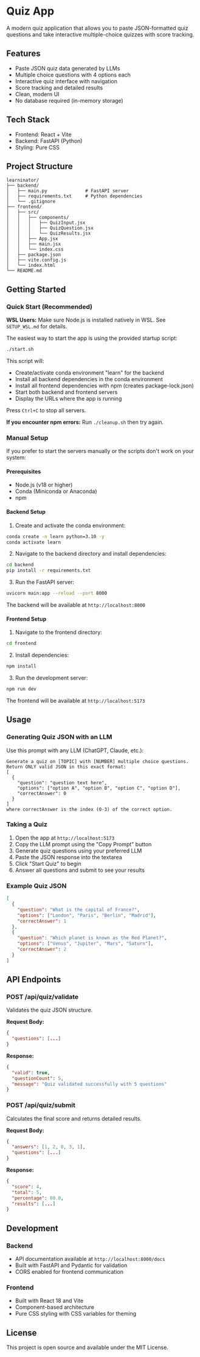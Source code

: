 # Quiz App

A modern quiz application that allows you to paste JSON-formatted quiz questions and take interactive multiple-choice quizzes with score tracking.

## Features

- Paste JSON quiz data generated by LLMs
- Multiple choice questions with 4 options each
- Interactive quiz interface with navigation
- Score tracking and detailed results
- Clean, modern UI
- No database required (in-memory storage)

## Tech Stack

- Frontend: React + Vite
- Backend: FastAPI (Python)
- Styling: Pure CSS

## Project Structure

```
learninator/
├── backend/
│   ├── main.py              # FastAPI server
│   ├── requirements.txt     # Python dependencies
│   └── .gitignore
├── frontend/
│   ├── src/
│   │   ├── components/
│   │   │   ├── QuizInput.jsx
│   │   │   ├── QuizQuestion.jsx
│   │   │   └── QuizResults.jsx
│   │   ├── App.jsx
│   │   ├── main.jsx
│   │   └── index.css
│   ├── package.json
│   ├── vite.config.js
│   └── index.html
└── README.md
```

## Getting Started

### Quick Start (Recommended)

**WSL Users:** Make sure Node.js is installed natively in WSL. See `SETUP_WSL.md` for details.

The easiest way to start the app is using the provided startup script:

```bash
./start.sh
```

This script will:
- Create/activate conda environment "learn" for the backend
- Install all backend dependencies in the conda environment
- Install all frontend dependencies with npm (creates package-lock.json)
- Start both backend and frontend servers
- Display the URLs where the app is running

Press `Ctrl+C` to stop all servers.

**If you encounter npm errors:** Run `./cleanup.sh` then try again.

### Manual Setup

If you prefer to start the servers manually or the scripts don't work on your system:

#### Prerequisites

- Node.js (v18 or higher)
- Conda (Miniconda or Anaconda)
- npm

#### Backend Setup

1. Create and activate the conda environment:
```bash
conda create -n learn python=3.10 -y
conda activate learn
```

2. Navigate to the backend directory and install dependencies:
```bash
cd backend
pip install -r requirements.txt
```

3. Run the FastAPI server:
```bash
uvicorn main:app --reload --port 8000
```

The backend will be available at `http://localhost:8000`

#### Frontend Setup

1. Navigate to the frontend directory:
```bash
cd frontend
```

2. Install dependencies:
```bash
npm install
```

3. Run the development server:
```bash
npm run dev
```

The frontend will be available at `http://localhost:5173`

## Usage

### Generating Quiz JSON with an LLM

Use this prompt with any LLM (ChatGPT, Claude, etc.):

```
Generate a quiz on [TOPIC] with [NUMBER] multiple choice questions. 
Return ONLY valid JSON in this exact format:
[
  {
    "question": "question text here",
    "options": ["option A", "option B", "option C", "option D"],
    "correctAnswer": 0
  }
]
where correctAnswer is the index (0-3) of the correct option.
```

### Taking a Quiz

1. Open the app at `http://localhost:5173`
2. Copy the LLM prompt using the "Copy Prompt" button
3. Generate quiz questions using your preferred LLM
4. Paste the JSON response into the textarea
5. Click "Start Quiz" to begin
6. Answer all questions and submit to see your results

### Example Quiz JSON

```json
[
  {
    "question": "What is the capital of France?",
    "options": ["London", "Paris", "Berlin", "Madrid"],
    "correctAnswer": 1
  },
  {
    "question": "Which planet is known as the Red Planet?",
    "options": ["Venus", "Jupiter", "Mars", "Saturn"],
    "correctAnswer": 2
  }
]
```

## API Endpoints

### POST /api/quiz/validate
Validates the quiz JSON structure.

**Request Body:**
```json
{
  "questions": [...]
}
```

**Response:**
```json
{
  "valid": true,
  "questionCount": 5,
  "message": "Quiz validated successfully with 5 questions"
}
```

### POST /api/quiz/submit
Calculates the final score and returns detailed results.

**Request Body:**
```json
{
  "answers": [1, 2, 0, 3, 1],
  "questions": [...]
}
```

**Response:**
```json
{
  "score": 4,
  "total": 5,
  "percentage": 80.0,
  "results": [...]
}
```

## Development

### Backend
- API documentation available at `http://localhost:8000/docs`
- Built with FastAPI and Pydantic for validation
- CORS enabled for frontend communication

### Frontend
- Built with React 18 and Vite
- Component-based architecture
- Pure CSS styling with CSS variables for theming

## License

This project is open source and available under the MIT License.

